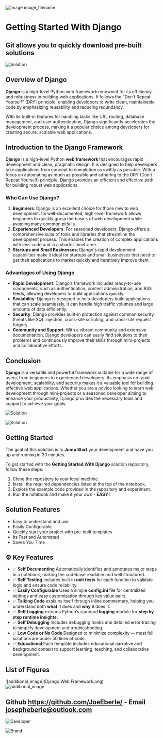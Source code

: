 ![Image image_filename](solution_sign.png)
    
# Getting Started With Django 

## Git allows you to quickly download pre-built solutions  

    
![Solution](code.png)

    


## Overview of Django

**Django** is a high-level Python web framework renowned for its efficiency and robustness in building web applications. It follows the "Don't Repeat Yourself" (DRY) principle, enabling developers to write clean, maintainable code by emphasizing reusability and reducing redundancy. 

With its built-in features for handling tasks like URL routing, database management, and user authentication, Django significantly accelerates the development process, making it a popular choice among developers for creating secure, scalable web applications.

## Introduction to the Django Framework
**Django** is a high-level Python **web framework** that encourages rapid development and clean, pragmatic design. It is designed to help developers take applications from concept to completion as swiftly as possible. With a focus on automating as much as possible and adhering to the DRY (Don't Repeat Yourself) principle, Django provides an efficient and effective path for building robust web applications.

### Who Can Use Django?
1. **Beginners**: Django is an excellent choice for those new to web development. Its well-documented, high-level framework allows beginners to quickly grasp the basics of web development while avoiding many common pitfalls. 
2. **Experienced Developers**: For seasoned developers, Django offers a comprehensive suite of tools and libraries that streamline the development process. This enables the creation of complex applications with less code and in a shorter timeframe.
3. **Startups and Small Businesses**: Django's rapid development capabilities make it ideal for startups and small businesses that need to get their applications to market quickly and iteratively improve them.

### Advantages of Using Django
- **Rapid Development**: Django’s framework includes ready-to-use components, such as authentication, content administration, and RSS feeds, allowing developers to build applications quickly.
- **Scalability**: Django is designed to help developers build applications that can scale seamlessly. It can handle high traffic volumes and large amounts of data efficiently.
- **Security**: Django provides built-in protection against common security threats like SQL injection, cross-site scripting, and cross-site request forgery.
- **Community and Support**: With a vibrant community and extensive documentation, Django developers can easily find solutions to their problems and continuously improve their skills through mini-projects and collaborative efforts.

## Conclusion 

**Django**  is a versatile and powerful framework suitable for a wide range of users, from beginners to experienced developers. Its emphasis on rapid development, scalability, and security makes it a valuable tool for building effective web applications. Whether you are a novice looking to learn web development through mini-projects or a seasoned developer aiming to enhance your productivity, Django provides the necessary tools and support to achieve your goals.


![Solution](code.png)

    
![Solution](code.png)

    
## Getting Started

The goal of this solution is to **Jump Start** your development and have you up and running in 30 minutes. 

To get started with the **Getting Started With Django** solution repository, follow these steps:
1. Clone the repository to your local machine.
2. Install the required dependencies listed at the top of the notebook.
3. Explore the example code provided in the repository and experiment.
4. Run the notebook and make it your own - **EASY !**
    
## Solution Features

- Easy to understand and use  
- Easily Configurable 
- Quickly start your project with pre-built templates
- Its Fast and Automated
- Saves You Time 



## ⚙️ Key Features

- ✅ **Self Documenting** Automatically identifies and annotates major steps in a notebook, making the codebase readable and well structured.
- ✅ **Self Testing** Includes built in **unit tests** for each function to validate logic and ensure code reliability.
- ✅ **Easily Configurable** Uses a simple **config.ini** file for centralized settings and easy customization through key value pairs.
- ✅ **Talking Code** explains itself through inline commentary, helping you understand both **what** it does and **why** it does it.
- ✅ **Self Logging** extends Python’s standard **logging** module for **step by step runtime insights**.
- ✅ **Self Debugging** Includes debugging hooks and detailed error tracing to simplify development and troubleshooting.
- ✅ **Low Code or  No Code** Designed to minimize complexity — most full solutions are under 50 lines of code.
- ✅ **Educational** Each template includes educational narrative and background context to support learning, teaching, and collaborative development.

    
## List of Figures
 ![additional_image](Django Web Framework.png)  <br>![additional_image](getting_started_with_django.png)  <br>
    

## Github https://github.com/JoeEberle/ - Email  josepheberle@outlook.com 
    
![Developer](developer.png)

![Brand](brand.png)
    